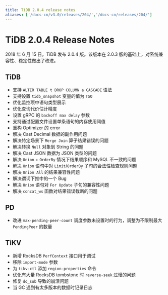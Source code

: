 ```yaml
---
title: TiDB 2.0.4 release notes
aliases: ['/docs-cn/v3.0/releases/204/','/docs-cn/releases/204/']
---
```


# TiDB 2.0.4 Release Notes

2018 年 6 月 15 日，TiDB 发布 2.0.4 版。该版本在 2.0.3 版的基础上，对系统兼容性、稳定性做出了改进。

## TiDB

- 支持 `ALTER TABLE t DROP COLUMN a CASCADE` 语法
- 支持设置 `tidb_snapshot` 变量的值为 `TSO`
- 优化监控项中语句类型展示
- 优化查询代价估计精度
- 设置 gRPC 的 `backoff max delay` 参数
- 支持通过配置文件设置单条语句的内存使用阈值
- 重构 Optimizer 的 error
- 解决 Cast Decimal 数据的副作用问题
- 解决特定场景下 `Merge Join` 算子结果错误的问题
- 解决转换 `Null` 对象到 String 的问题
- 解决 Cast JSON 数据为 JSON 类型的问题
- 解决 `Union` + `OrderBy` 情况下结果顺序和 MySQL 不一致的问题
- 解决 `Union` 语句中对 `Limit`/`OrderBy` 子句的合法性检查规则问题
- 解决 `Union All` 的结果兼容性问题
- 解决谓词下推中的一个 Bug
- 解决 `Union` 语句对 `For Update` 子句的兼容性问题
- 解决 `concat_ws` 函数对结果错误截断的问题

## PD

- 改进 `max-pending-peer-count` 调度参数未设置时的行为，调整为不限制最大 `PendingPeer` 的数量

## TiKV

- 新增 RocksDB `PerfContext` 接口用于调试
- 移除 `import-mode` 参数
- 为 `tikv-ctl` 添加 `region-properties` 命令
- 优化有大量 RocksDB tombstone 时 `reverse-seek` 过慢的问题
- 修复 `do_sub` 导致的崩溃问题
- 当 GC 遇到有太多版本的数据时记录日志
